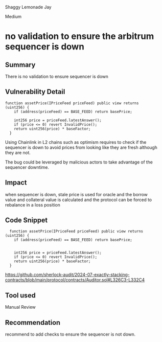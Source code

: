 Shaggy Lemonade Jay

Medium

# no validation to ensure the arbitrum sequencer is down

## Summary
There is no validation to ensure sequencer is down
## Vulnerability Detail
```solidity
function assetPrice(IPriceFeed priceFeed) public view returns (uint256) {
    if (address(priceFeed) == BASE_FEED) return basePrice;

    int256 price = priceFeed.latestAnswer();
    if (price <= 0) revert InvalidPrice();
    return uint256(price) * baseFactor;
  }
```
Using Chainlink in L2 chains such as optimism requires to check if the sequencer is down to avoid prices from looking like they are fresh although they are not.

The bug could be leveraged by malicious actors to take advantage of the sequencer downtime.
## Impact
when sequencer is down, stale price is used for oracle and the borrow value and collateral value is calculated and the protocol can be forced to rebalance in a loss position
## Code Snippet
```solidity
  function assetPrice(IPriceFeed priceFeed) public view returns (uint256) {
    if (address(priceFeed) == BASE_FEED) return basePrice;


    int256 price = priceFeed.latestAnswer();
    if (price <= 0) revert InvalidPrice();
    return uint256(price) * baseFactor;
  }
```
https://github.com/sherlock-audit/2024-07-exactly-stacking-contracts/blob/main/protocol/contracts/Auditor.sol#L326C3-L332C4
## Tool used

Manual Review

## Recommendation
recommend to add checks to ensure the sequencer is not down.